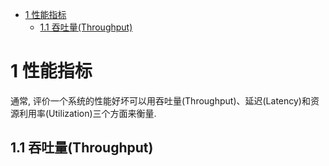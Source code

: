 
<!-- @import "[TOC]" {cmd="toc" depthFrom=1 depthTo=6 orderedList=false} -->

<!-- code_chunk_output -->

* [1 性能指标](#1-性能指标)
	* [1.1 吞吐量(Throughput)](#11-吞吐量throughput)

<!-- /code_chunk_output -->

# 1 性能指标

通常, 评价一个系统的性能好坏可以用吞吐量(Throughput)、延迟(Latency)和资源利用率(Utilization)三个方面来衡量.

## 1.1 吞吐量(Throughput)

